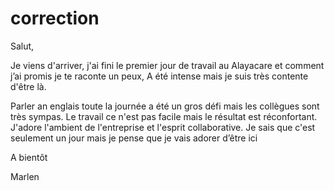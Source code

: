 # correction

Salut,  

Je viens d'arriver, j'ai fini le premier jour de travail au Alayacare et comment j’ai promis je te raconte un peux, A été intense mais je suis très contente d'être là. 

Parler an englais toute la journée a été un gros défi mais les collègues sont très sympas. Le travail ce n'est pas facile mais le résultat est réconfortant. J'adore l'ambient de l'entreprise et l'esprit collaborative. Je sais que c'est seulement un jour mais je pense que je vais adorer d’être ici 


A bientôt 

Marlen
